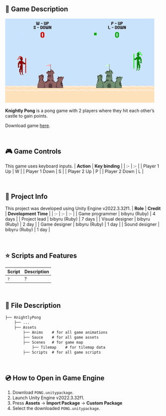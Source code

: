 ## 📔 Game Description
![Gif of Trash Grabbers gameplay](https://github.com/bibyru/bibyru/blob/main/Gifs/KnightlyPong.gif)

**Knightly Pong** is a pong game with 2 players where they hit each other’s castle to gain points.

Download game [here](https://github.com/bibyru/Knightly-Pong/releases/).

<br/>

## 🎮 Game Controls
This game uses keyboard inputs.
| **Action** | **Key binding** |
| :- | :- |
| Player 1 Up | W |
| Player 1 Down | S |
| Player 2 Up | P |
| Player 2 Down | L |

<br/>

## 📝 Project Info
This project was developed using Unity Engine v2022.3.32f1.
| **Role** | **Credit** | **Development Time** |
| :- | :- | :- |
| Game programmer | bibyru (Ruby) | 4 days |
| Project lead | bibyru (Ruby) | 7 days |
| Visual designer | bibyru (Ruby) | 2 day |
| Game designer | bibyru (Ruby) | 1 day |
| Sound designer | bibyru (Ruby) | 1 day |

<br/>

## ⭐ Scripts and Features
| **Script** | **Description** |
| :- | :- |
| `?` | ? |

<br/>

## 📁 File Description
```
├── KnightlyPong
    ├── ...
    ├── Assets
        ├── Anims    # for all game animations
        ├── Sauce    # for all game assets
        ├── Scenes   # for game map
            ├── Tilemap    # for tilemap data
        ├── Scripts  # for all game scripts
```

<br/>

## 💿 How to Open in Game Engine
1. Download `PONG.unitypackage`.
2. Launch Unity Engine v2022.3.32f1.
3. Press **Assets** -> **Import Package** -> **Custom Package**
4. Select the downloaded `PONG.unitypackage`.

